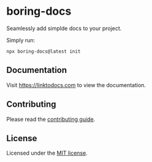 <!-- unfinished -->

# boring-docs

Seamlessly add simplde docs to your project. 

Simply run: 
```
npx boring-docs@latest init
```

## Documentation

Visit https://linktodocs.com to view the documentation.

## Contributing

Please read the [contributing guide](/CONTRIBUTING.md).

## License

Licensed under the [MIT license](/LICENSE.md).